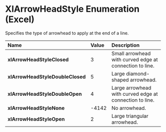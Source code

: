 
# XlArrowHeadStyle Enumeration (Excel)

Specifies the type of arrowhead to apply at the end of a line.



|**Name**|**Value**|**Description**|
|:-----|:-----|:-----|
|**xlArrowHeadStyleClosed**|3|Small arrowhead with curved edge at connection to line.|
|**xlArrowHeadStyleDoubleClosed**|5|Large diamond-shaped arrowhead.|
|**xlArrowHeadStyleDoubleOpen**|4|Large arrowhead with curved edge at connection to line.|
|**xlArrowHeadStyleNone**|-4142|No arrowhead.|
|**xlArrowHeadStyleOpen**|2|Large triangular arrowhead.|
